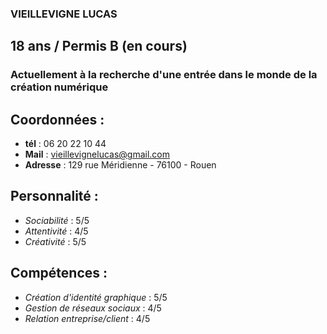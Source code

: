 ### VIEILLEVIGNE LUCAS

## 18 ans / Permis B (en cours)

### Actuellement à la recherche d'une entrée dans le monde de la création numérique

## Coordonnées :
* **tél** : 06 20 22 10 44
* **Mail** : vieillevignelucas@gmail.com
* **Adresse** : 129 rue Méridienne - 76100 - Rouen

## Personnalité : 
* *Sociabilité* : 5/5
* *Attentivité* : 4/5
* *Créativité* : 5/5

## Compétences :
* *Création d'identité graphique* : 5/5
* *Gestion de réseaux sociaux* : 4/5
* *Relation entreprise/client* : 4/5

